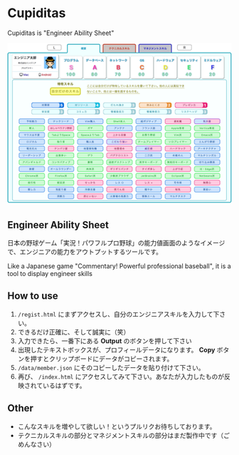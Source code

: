 # Cupiditas

Cupiditas is "Engineer Ability Sheet"

![参考画像](https://raw.githubusercontent.com/shinya/image-storage/master/eas/sample.png "参考画像")

## Engineer Ability Sheet

日本の野球ゲーム「実況！パワフルプロ野球」の能力値画面のようなイメージで、エンジニアの能力をアウトプットするツールです。

Like a Japanese game "Commentary! Powerful professional baseball", it is a tool to display engineer skills



## How to use

1. `/regist.html` にまずアクセスし、自分のエンジニアスキルを入力して下さい。
1. できるだけ正確に、そして誠実に（笑）
1. 入力できたら、一番下にある **Output** のボタンを押して下さい
1. 出現したテキストボックスが、プロフィールデータになります。 **Copy** ボタンを押すとクリップボードにデータがコピーされます。
1. `/data/member.json` にそのコピーしたデータを貼り付けて下さい。
1. 再び、 `/index.html` にアクセスしてみて下さい。あなたが入力したものが反映されているはずです。

## Other

* こんなスキルを増やして欲しい！というプルリクお待ちしております。
* テクニカルスキルの部分とマネジメントスキルの部分はまだ製作中です（ごめんなさい）
